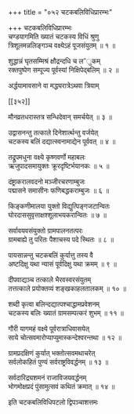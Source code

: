 +++
title = "०५२ चटकबलिविधिप्रारम्भः"

+++
चटकबलिविधिप्रारम्भः  
चण्डयागमिति ख्यातं चटकस्य विधिं श्रुणु  
त्रिशूलमन्नलिङ्गञ्च वक्ष्येऽहं पूजसंयुतम् ॥ १ ॥


शुद्धान्नं घृतसम्मिश्रं क्षौद्रन्दधि च ल”ुकम्  
रक्तपुष्पेण सम्पूज्य पूर्वस्यां निक्षिपेद्बलिम् ॥ २ ॥


अर्द्धयामावसाने वा मद्ध्यरात्रेऽथवा त्रियाम्  

[[३५२]]  

मौनव्रतधरास्तत्र सन्धिदेवान् समर्चयेत् ॥ ३ ॥


उद्वासनन्तु तत्काले दिनेशार्त्थन्तु वर्जयेत्  
चटकस्य बलिं दद्यात्स्वनामाद्येन पूर्ववत् ॥ ४ ॥


तद्रूपमधुना वक्ष्ये कृष्णवर्णो महाबलः  
ऋजुपादसमायुक्तः क्रूरदृष्टिर्भयानकः ॥ ५ ॥


दंष्ट्राकरालवदनो मञ्जीरचरणाम्बुजः  
पद्मासने समासीनः फणिबद्धकराम्बुजः ॥ ६ ॥


किङ्कणीमालया युक्तो विद्युत्पिङ्गजटान्वितः  
घोरदाससुवृत्ताक्षश्शूलाभयकरान्वितः ॥ ७ ॥


सर्वावयवसंयुक्तो ग्रामपालनतत्परः  
ग्रामबाह्ये तु परितः पैशाचस्य पदे स्थितः ॥ ८ ॥


पायसान्नन्तु चटकबलिं कुर्यात्तु तस्य वै  
अष्टदिक्षु यथा न्यासं पूर्वदिक्षु यथा क्रमम् ॥ ९ ॥


दीपवाद्यञ्च तत्काले भैरवस्वरसंयुतम्  
तत्तत्काले प्रयोक्तव्यं शङ्खकाहलतालकम् ॥ १० ॥


शब्दी कृत्वा बलिन्दद्यात्पश्चाद्धामप्रवेशनम्  
चटकस्य बलिः ख्यातं ग्रामसम्पत्करं शुभम् ॥ ११ ॥


गौरी यागमहं वक्ष्ये पूर्वरात्राधिवासयेत्  
साये चोत्सवमारोप्याप्युमास्कन्देश्वरन्तथा ॥ १२ ॥


ग्रामप्रदक्षिणं कुर्यात् भक्तोत्सवमथाचरेत्  
सर्वलोकहितं पुण्यं सर्वराष्ट्रविवर्द्धनम् ॥ १३ ॥


सर्वदारिद्र्यशमनं राजाविजयवर्द्धनम्  
भोगमोक्षप्रदं पुंसामुत्सवं कथितं क्रमात् ॥ १४ ॥


इति चटकबलिविधिपटलो द्विपञ्चाशत्तमः  
